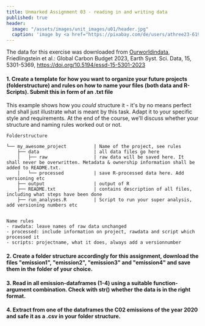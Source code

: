 ```yaml
---
title: Unmarked Assignment 03 - reading in and writing data
published: true
header:
  image: "/assets/images/unit_images/u01/header.jpg"
  caption: 'image by <a href="https://pixabay.com/de/users/athree23-6195572/?utm_source=link-attribution&utm_medium=referral&utm_campaign=image&utm_content=4855963">Adrian</a> on <a href="https://pixabay.com/de//?utm_source=link-attribution&utm_medium=referral&utm_campaign=image&utm_content=4855963">Pixabay</a>'
---
```


The data for this exercise was downloaded from [Ourworldindata](https://ourworldindata.org/co2-and-greenhouse-gas-emissions),   
Friedlingstein et al.: Global Carbon Budget 2023, Earth Syst. Sci. Data, 15, 5301-5369, https://doi.org/10.5194/essd-15-5301-2023 

#### 1. Create a template for how you want to organize your future projects (folderstructure) and rules on how to name your files (both data and R-Scripts). Submit this in form of an .txt file
  This example shows how you *could* structure it - it's by no means perfect and shall just illustrate what is meant by this task. Adapt it to your specific style and requirements. At the end of the course, we'll discuss whether your structure and naming rules worked out or not.

  ```
  Folderstructure

  └── my_awesome_project          | Name of the project, see rules
      ├── data                    | all data files go here
      │   ├── raw                 | raw data will be saved here. It shall never be overwritten. Metadata & ownership information shall be added to README.txt.
      │   └── processed           | save R-processed data here. Add versioning etc
      ├── output                  | output of R
      ├── README.txt              | contains description of all files, including what steps have been done   
      ├── run_analyses.R          | Script to run your super analysis, add versioning numbers etc


  Name rules
  - rawdata: leave names of raw data unchanged
  - processed: include information on project, rawdata and script which processed it
  - scripts: projectname, what it does, always add a versionnumber
  ```

#### 2. Create a folder structure accordingly for this assignment, download the files "emission1", "emission2", "emission3" and "emission4" and save them in the folder of your choice.  

#### 3. Read in all emission-dataframes (1-4) using a suitable function-argument combination. Check with **str()** whether the data is in the right format.  

#### 4. Extract from one of the dataframes the C02 emissions of the year 2020 and safe it as a .csv in your folder structure.